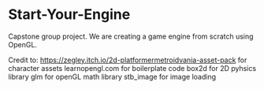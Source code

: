 # Start-Your-Engine
Capstone group project. We are creating a game engine from scratch using OpenGL.

Credit to:
https://zegley.itch.io/2d-platformermetroidvania-asset-pack for character assets
learnopengl.com for boilerplate code
box2d for 2D pyhsics library
glm for openGL math library
stb_image for image loading
